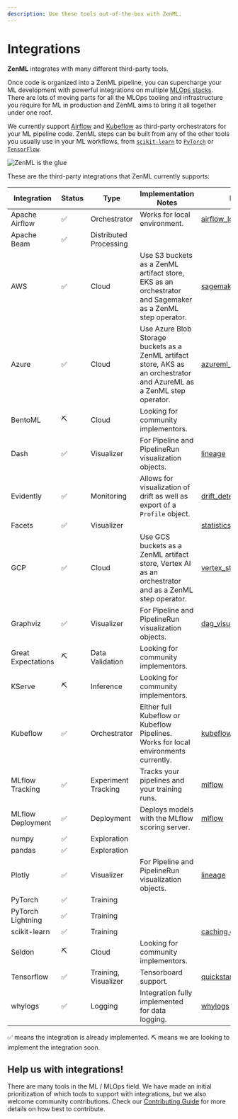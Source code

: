 ```yaml
---
description: Use these tools out-of-the-box with ZenML.
---
```


# Integrations

**ZenML** integrates with many different third-party tools.

Once code is organized into a ZenML pipeline, you can supercharge your ML development with powerful integrations on 
multiple [MLOps stacks](../introduction/core-concepts.md). There are lots of moving parts for all the MLOps tooling 
and infrastructure you require for ML in production and ZenML aims to bring it all together under one roof.

We currently support [Airflow](https://airflow.apache.org/) and [Kubeflow](https://www.kubeflow.org/) as third-party 
orchestrators for your ML pipeline code. ZenML steps can be built from any of the other tools you usually use in your 
ML workflows, from [`scikit-learn`](https://scikit-learn.org/stable/) to [`PyTorch`](https://pytorch.org/) or 
[`TensorFlow`](https://www.tensorflow.org/).

![ZenML is the glue](../assets/zenml-is-the-glue.jpeg)

These are the third-party integrations that ZenML currently supports:

| Integration | Status | Type                   | Implementation Notes                                                                          | Example                                                                                                                                                  |
| ----------- | ------ |------------------------|-----------------------------------------------------------------------------------------------|----------------------------------------------------------------------------------------------------------------------------------------------------------|
| Apache Airflow | ✅ | Orchestrator           | Works for local environment.                                                                  | [airflow_local](https://github.com/zenml-io/zenml/tree/main/examples/airflow_local)                                                                      |
| Apache Beam | ✅ | Distributed Processing |                                                                                               |                                                                                                                                                          |
| AWS | ✅ | Cloud                  | Use S3 buckets as a ZenML artifact store, EKS as an orchestrator and Sagemaker as a ZenML step operator.               | [sagemaker_step_operator](../../../examples/Zenml_Integrations/step_operator_remote_training/)                                                                                                                      |
| Azure | ✅ | Cloud                  | Use Azure Blob Storage buckets as a ZenML artifact store, AKS as an orchestrator and AzureML as a ZenML step operator. | [azureml_step_operator](../../../examples/Zenml_Integrations/step_operator_remote_training/)                                                                                                                         |
| BentoML | ⛏ | Cloud                  | Looking for community implementors.                                                           |                                                                                                                                                          |
| Dash | ✅ | Visualizer             | For Pipeline and PipelineRun visualization objects.                                           | [lineage](https://github.com/zenml-io/zenml/tree/main/examples/lineage)                                                                                  |
| Evidently | ✅ | Monitoring             | Allows for visualization of drift as well as export of a `Profile` object.                    | [drift_detection](https://github.com/zenml-io/zenml/tree/release/0.5.7/examples/drift_detection)                                                         |
| Facets | ✅ | Visualizer             |                                                                                               | [statistics](https://github.com/zenml-io/zenml/tree/main/examples/statistics)                                                                            |
| GCP | ✅ | Cloud                  | Use GCS buckets as a ZenML artifact store, Vertex AI as an orchestrator and as a ZenML step operator.                                 |     [vertex_step_operator](../../../examples/Zenml_Integrations/step_operator_remote_training/)                                                                                                                                                     |
| Graphviz | ✅ | Visualizer             | For Pipeline and PipelineRun visualization objects.                                           | [dag_visualizer](https://github.com/zenml-io/zenml/tree/main/examples/dag_visualizer)                                                                    |
| Great Expectations | ⛏ | Data Validation        | Looking for community implementors.                                                           |                                                                                                                                                          |
| KServe | ⛏ | Inference              | Looking for community implementors.                                                           |                                                                                                                                                          |
| Kubeflow | ✅ | Orchestrator           | Either full Kubeflow or Kubeflow Pipelines. Works for local environments currently.           | [kubeflow](https://github.com/zenml-io/zenml/tree/main/examples/kubeflow)                                                                                |
| MLflow Tracking | ✅ | Experiment Tracking    | Tracks your pipelines and your training runs.                                                 | [mlflow](https://github.com/zenml-io/zenml/tree/main/examples/mlflow_tracking)                                                                           |
| MLflow Deployment | ✅ | Deployment             | Deploys models with the MLflow scoring server.                                                | [mlflow](https://github.com/zenml-io/zenml/tree/main/examples/mlflow_deployment)                                                                         |
| numpy | ✅ | Exploration            |                                                                                               |                                                                                                                                                          |
| pandas | ✅ | Exploration            |                                                                                               |                                                                                                                                                          |
| Plotly | ✅ | Visualizer             | For Pipeline and PipelineRun visualization objects.                                           | [lineage](https://github.com/zenml-io/zenml/tree/main/examples/lineage)                                                                                  |
| PyTorch | ✅ | Training               |                                                                                               |                                                                                                                                                          |
| PyTorch Lightning | ✅ | Training               |                                                                                               |                                                                                                                                                          |
| scikit-learn | ✅ | Training               |                                                                                               | [caching chapter](https://docs.zenml.io/v/docs/guides/functional-api/caching)                                                                            |
| Seldon | ⛏ | Cloud                  | Looking for community implementors.                                                           |                                                                                                                                                          |
| Tensorflow | ✅ | Training, Visualizer   | Tensorboard support.                                                                          | [quickstart](https://github.com/zenml-io/zenml/tree/main/examples/quickstart). [kubeflow](https://github.com/zenml-io/zenml/tree/main/examples/kubeflow) |
| whylogs | ✅ | Logging                | Integration fully implemented for data logging.                                               | [whylogs](https://github.com/zenml-io/zenml/tree/main/examples/whylogs)                                                                                  |

✅ means the integration is already implemented.
⛏ means we are looking to implement the integration soon.

## Help us with integrations!

There are many tools in the ML / MLOps field. We have made an initial prioritization of which tools to support with 
integrations, but we also welcome community contributions. Check our [Contributing Guide](../../../CONTRIBUTING.md) for more 
details on how best to contribute.
